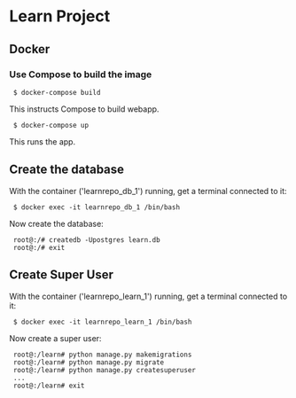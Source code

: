 # Learn Project

## Docker 

### Use Compose to build the image
```
 $ docker-compose build
```
This instructs Compose to build webapp. 

```
 $ docker-compose up
```

This runs the app.

## Create the database 
With the container ('learnrepo_db_1') running, get a terminal connected to it:
``` 
 $ docker exec -it learnrepo_db_1 /bin/bash    
```

Now create the database:
```
 root@:/# createdb -Upostgres learn.db
 root@:/# exit       
```

## Create Super User
With the container ('learnrepo_learn_1') running, get a terminal connected to it: 

```
 $ docker exec -it learnrepo_learn_1 /bin/bash    
```

Now create a super user:
```
 root@:/learn# python manage.py makemigrations 
 root@:/learn# python manage.py migrate
 root@:/learn# python manage.py createsuperuser
 ...
 root@:/learn# exit
```

